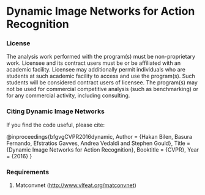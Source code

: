 # Dynamic Image Networks for Action Recognition


### License
The analysis work performed with the program(s) must be non-proprietary work. Licensee and its contract users must be or be affiliated with an academic facility. Licensee may additionally permit individuals who are students at such academic facility to access and use the program(s). Such students will be considered contract users of licensee. The program(s) may not be used for commercial competitive analysis (such as benchmarking) or for any commercial activity, including consulting.

### Citing Dynamic Image Networks
If you find the code useful, please cite:

  @inproceedings{bfgvgCVPR2016dynamic,
    Author = {Hakan Bilen, Basura Fernando, Efstratios Gavves, Andrea Vedaldi and Stephen Gould},
    Title = {Dynamic Image Networks for Action Recognition},
    Booktitle = {CVPR},
    Year = {2016}
  }

### Requirements
1. Matconvnet (http://www.vlfeat.org/matconvnet)


